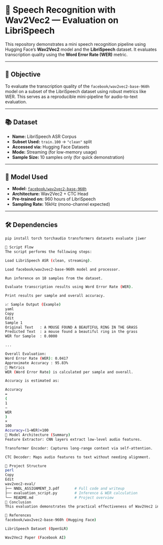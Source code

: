 # 🧠 Speech Recognition with Wav2Vec2 — Evaluation on LibriSpeech

This repository demonstrates a mini speech recognition pipeline using Hugging Face’s **Wav2Vec2** model and the **LibriSpeech** dataset. It evaluates transcription quality using the **Word Error Rate (WER)** metric.

---

## 📌 Objective

To evaluate the transcription quality of the `facebook/wav2vec2-base-960h` model on a subset of the LibriSpeech dataset using robust metrics like WER. This serves as a reproducible mini-pipeline for audio-to-text evaluation.

---

## 📚 Dataset

- **Name:** LibriSpeech ASR Corpus
- **Subset Used:** `train.100` → `"clean"` split
- **Accessed via:** Hugging Face Datasets
- **Mode:** Streaming (for low-memory usage)
- **Sample Size:** 10 samples only (for quick demonstration)

---

## 🧠 Model Used

- **Model:** [`facebook/wav2vec2-base-960h`](https://huggingface.co/facebook/wav2vec2-base-960h)
- **Architecture:** Wav2Vec2 + CTC Head
- **Pre-trained on:** 960 hours of LibriSpeech
- **Sampling Rate:** 16kHz (mono-channel expected)

---

## 🛠️ Dependencies

```bash
pip install torch torchaudio transformers datasets evaluate jiwer

📜 Script Flow
The script performs the following steps:

Load LibriSpeech ASR (clean, streaming).

Load facebook/wav2vec2-base-960h model and processor.

Run inference on 10 samples from the dataset.

Evaluate transcription results using Word Error Rate (WER).

Print results per sample and overall accuracy.

📈 Sample Output (Example)
yaml
Copy
Edit
Sample 1
Original Text   : A MOUSE FOUND A BEAUTIFUL RING IN THE GRASS
Predicted Text  : a mouse found a beautiful ring in the grass
WER for Sample  : 0.0000

...

Overall Evaluation:
Word Error Rate (WER): 0.0417
Approximate Accuracy : 95.83%
🧪 Metrics
WER (Word Error Rate) is calculated per sample and overall.

Accuracy is estimated as:

Accuracy
=
(
1
−
WER
)
×
100
Accuracy=(1−WER)×100
🧠 Model Architecture (Summary)
Feature Extractor: CNN layers extract low-level audio features.

Transformer Encoder: Captures long-range context via self-attention.

CTC Decoder: Maps audio features to text without needing alignment.

📂 Project Structure
perl
Copy
Edit
wav2vec2-eval/
├── NNDL_ASSIGNMENT_3.pdf       # Full code and writeup
├── evaluation_script.py        # Inference & WER calculation
└── README.md                   # Project overview
🏁 Conclusion
This evaluation demonstrates the practical effectiveness of Wav2Vec2 in transcribing speech from real-world datasets like LibriSpeech. The model achieves high accuracy with minimal tuning.

🔗 References
facebook/wav2vec2-base-960h (Hugging Face)

LibriSpeech Dataset (OpenSLR)

Wav2Vec2 Paper (Facebook AI)

